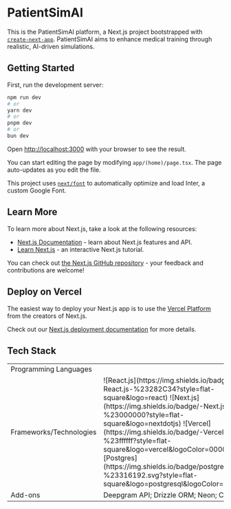 # PatientSimAI

This is the PatientSimAI platform, a Next.js project bootstrapped with [`create-next-app`](https://github.com/vercel/next.js/tree/canary/packages/create-next-app). PatientSimAI aims to enhance medical training through realistic, AI-driven simulations.


## Getting Started

First, run the development server:

```bash
npm run dev
# or
yarn dev
# or
pnpm dev
# or
bun dev
```

Open [http://localhost:3000](http://localhost:3000) with your browser to see the result.

You can start editing the page by modifying `app/(home)/page.tsx`. The page auto-updates as you edit the file.

This project uses [`next/font`](https://nextjs.org/docs/basic-features/font-optimization) to automatically optimize and load Inter, a custom Google Font.

## Learn More

To learn more about Next.js, take a look at the following resources:

- [Next.js Documentation](https://nextjs.org/docs) - learn about Next.js features and API.
- [Learn Next.js](https://nextjs.org/learn) - an interactive Next.js tutorial.

You can check out [the Next.js GitHub repository](https://github.com/vercel/next.js/) - your feedback and contributions are welcome!

## Deploy on Vercel

The easiest way to deploy your Next.js app is to use the [Vercel Platform](https://vercel.com/new?utm_medium=default-template&filter=next.js&utm_source=create-next-app&utm_campaign=create-next-app-readme) from the creators of Next.js.

Check out our [Next.js deployment documentation](https://nextjs.org/docs/deployment) for more details.

## Tech Stack

<table>
  <tr>
    <td>Programming Languages</td>
    <td>
      <img="https://img.shields.io/badge/-TypeScript-007ACC?style=flat-square&logo=typescript&logoColor=white"/>
      <img="https://img.shields.io/badge/-TailwindCSS-%231a202c?style=flat-square&logo=tailwind-css"/>
    </td>
  </tr>
  <tr>
    <td>Frameworks/Technologies</td>
    <td>
      ![React.js](https://img.shields.io/badge/-React.js-%23282C34?style=flat-square&logo=react)
      ![Next.js](https://img.shields.io/badge/-Next.js-%23000000?style=flat-square&logo=nextdotjs)
      ![Vercel](https://img.shields.io/badge/-Vercel-%23ffffff?style=flat-square&logo=vercel&logoColor=000000)
      ![Postgres](https://img.shields.io/badge/postgres-%23316192.svg?style=flat-square&logo=postgresql&logoColor=white)
    </td>
  </tr>
  <tr>
    <td>Add-ons</td>
    <td>
      Deepgram API;
      Drizzle ORM;
      Neon;
      Clerk
    </td>
  </tr>
</table>


